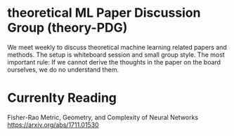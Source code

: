 # theoretical ML Paper Discussion Group (theory-PDG)

We meet weekly to discuss theoretical machine learning related papers and methods.
The setup is whiteboard session and small group style.
The most important rule: If we cannot derive the thoughts in the paper on the board ourselves, we do no understand them.


# Currenlty Reading


Fisher-Rao Metric, Geometry, and Complexity of Neural Networks
https://arxiv.org/abs/1711.01530

